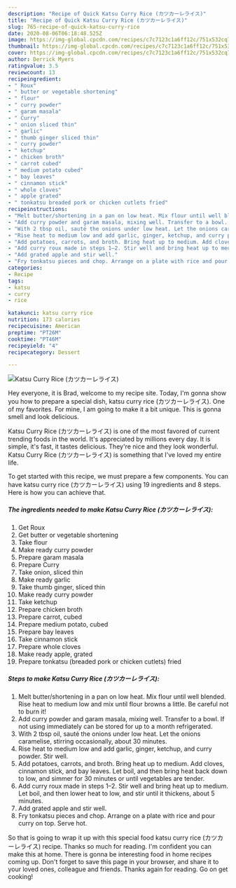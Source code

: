 ```yaml
---
description: "Recipe of Quick Katsu Curry Rice (カツカーレライス)"
title: "Recipe of Quick Katsu Curry Rice (カツカーレライス)"
slug: 765-recipe-of-quick-katsu-curry-rice
date: 2020-08-06T06:18:48.525Z
image: https://img-global.cpcdn.com/recipes/c7c7123c1a6ff12c/751x532cq70/katsu-curry-rice-カツカーレライス-recipe-main-photo.jpg
thumbnail: https://img-global.cpcdn.com/recipes/c7c7123c1a6ff12c/751x532cq70/katsu-curry-rice-カツカーレライス-recipe-main-photo.jpg
cover: https://img-global.cpcdn.com/recipes/c7c7123c1a6ff12c/751x532cq70/katsu-curry-rice-カツカーレライス-recipe-main-photo.jpg
author: Derrick Myers
ratingvalue: 3.5
reviewcount: 13
recipeingredient:
- " Roux"
- " butter or vegetable shortening"
- " flour"
- " curry powder"
- " garam masala"
- " Curry"
- " onion sliced thin"
- " garlic"
- " thumb ginger sliced thin"
- " curry powder"
- " ketchup"
- " chicken broth"
- " carrot cubed"
- " medium potato cubed"
- " bay leaves"
- " cinnamon stick"
- " whole cloves"
- " apple grated"
- " tonkatsu breaded pork or chicken cutlets fried"
recipeinstructions:
- "Melt butter/shortening in a pan on low heat. Mix flour until well blended. Rise heat to medium low and mix until flour browns a little. Be careful not to burn it!"
- "Add curry powder and garam masala, mixing well. Transfer to a bowl. If not using immediately can be stored for up to a month refrigerated."
- "With 2 tbsp oil, sauté the onions under low heat. Let the onions caramelise, stirring occasionally, about 30 minutes."
- "Rise heat to medium low and add garlic, ginger, ketchup, and curry powder. Stir well."
- "Add potatoes, carrots, and broth. Bring heat up to medium. Add cloves, cinnamon stick, and bay leaves. Let boil, and then bring heat back down to low, and simmer for 30 minutes or until vegetables are tender."
- "Add curry roux made in steps 1–2. Stir well and bring heat up to medium. Let boil, and then lower heat to low, and stir until it thickens, about 5 minutes."
- "Add grated apple and stir well."
- "Fry tonkatsu pieces and chop. Arrange on a plate with rice and pour curry on top. Serve hot."
categories:
- Recipe
tags:
- katsu
- curry
- rice

katakunci: katsu curry rice 
nutrition: 173 calories
recipecuisine: American
preptime: "PT26M"
cooktime: "PT46M"
recipeyield: "4"
recipecategory: Dessert

---
```



![Katsu Curry Rice (カツカーレライス)](https://img-global.cpcdn.com/recipes/c7c7123c1a6ff12c/751x532cq70/katsu-curry-rice-カツカーレライス-recipe-main-photo.jpg)

Hey everyone, it is Brad, welcome to my recipe site. Today, I'm gonna show you how to prepare a special dish, katsu curry rice (カツカーレライス). One of my favorites. For mine, I am going to make it a bit unique. This is gonna smell and look delicious.



Katsu Curry Rice (カツカーレライス) is one of the most favored of current trending foods in the world. It's appreciated by millions every day. It is simple, it's fast, it tastes delicious. They're nice and they look wonderful. Katsu Curry Rice (カツカーレライス) is something that I've loved my entire life.


To get started with this recipe, we must prepare a few components. You can have katsu curry rice (カツカーレライス) using 19 ingredients and 8 steps. Here is how you can achieve that.

##### The ingredients needed to make Katsu Curry Rice (カツカーレライス):

1. Get  Roux
1. Get  butter or vegetable shortening
1. Take  flour
1. Make ready  curry powder
1. Prepare  garam masala
1. Prepare  Curry
1. Take  onion, sliced thin
1. Make ready  garlic
1. Take  thumb ginger, sliced thin
1. Make ready  curry powder
1. Take  ketchup
1. Prepare  chicken broth
1. Prepare  carrot, cubed
1. Prepare  medium potato, cubed
1. Prepare  bay leaves
1. Take  cinnamon stick
1. Prepare  whole cloves
1. Make ready  apple, grated
1. Prepare  tonkatsu (breaded pork or chicken cutlets) fried




##### Steps to make Katsu Curry Rice (カツカーレライス):

1. Melt butter/shortening in a pan on low heat. Mix flour until well blended. Rise heat to medium low and mix until flour browns a little. Be careful not to burn it!
1. Add curry powder and garam masala, mixing well. Transfer to a bowl. If not using immediately can be stored for up to a month refrigerated.
1. With 2 tbsp oil, sauté the onions under low heat. Let the onions caramelise, stirring occasionally, about 30 minutes.
1. Rise heat to medium low and add garlic, ginger, ketchup, and curry powder. Stir well.
1. Add potatoes, carrots, and broth. Bring heat up to medium. Add cloves, cinnamon stick, and bay leaves. Let boil, and then bring heat back down to low, and simmer for 30 minutes or until vegetables are tender.
1. Add curry roux made in steps 1–2. Stir well and bring heat up to medium. Let boil, and then lower heat to low, and stir until it thickens, about 5 minutes.
1. Add grated apple and stir well.
1. Fry tonkatsu pieces and chop. Arrange on a plate with rice and pour curry on top. Serve hot.




So that is going to wrap it up with this special food katsu curry rice (カツカーレライス) recipe. Thanks so much for reading. I'm confident you can make this at home. There is gonna be interesting food in home recipes coming up. Don't forget to save this page in your browser, and share it to your loved ones, colleague and friends. Thanks again for reading. Go on get cooking!
